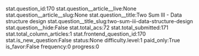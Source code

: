 stat.question_id:170
stat.question__article__live:None
stat.question__article__slug:None
stat.question__title:Two Sum III - Data structure design
stat.question__title_slug:two-sum-iii-data-structure-design
stat.question__hide:False
stat.total_acs:72
stat.total_submitted:171
stat.total_column_articles:1
stat.frontend_question_id:170
stat.is_new_question:False
status:None
difficulty.level:1
paid_only:True
is_favor:False
frequency:0
progress:0
